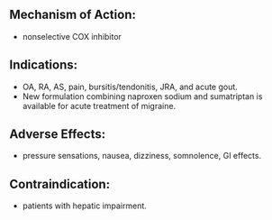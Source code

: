 ## Mechanism of Action: 
- nonselective COX inhibitor 
## Indications: 
- OA, RA, AS, pain, bursitis/tendonitis, JRA, and acute gout.
- New formulation combining naproxen sodium and sumatriptan is available for acute treatment of migraine. 
## Adverse Effects: 
- pressure sensations, nausea, dizziness, somnolence, GI effects. 
## Contraindication: 
- patients with hepatic impairment.